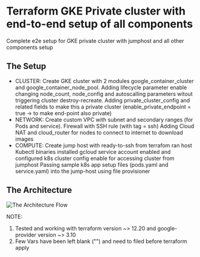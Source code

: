 # Terraform GKE Private cluster with end-to-end setup of all components

Complete e2e setup for GKE private cluster with jumphost and all other components setup

## The Setup

  - CLUSTER: 
      Create GKE cluster with 2 modules google_container_cluster and google_container_node_pool. 
      Adding lifecycle parameter enable changing node_count, node_config and autoscalling parameters witout triggering cluster destroy-recreate. 
      Adding private_cluster_config and related fields to make this a private cluster (enable_private_endpoint = true -> to make end-point also private)
  - NETWORK: 
      Create custom VPC with subnet and secondary ranges (for Pods and service). 
      Firewall with SSH rule (with tag = ssh)
      Adding Cloud NAT and cloud_router for nodes to connect to internet to download images
  - COMPUTE: 
      Create jump host with ready-to-ssh from terrafom ran host
      Kubectl binaries installed
      gcloud service account enabled and configured
      k8s cluster config enable for accessing cluster from jumphost
      Passing sample k8s app setup files (pods.yaml and service.yaml) into the jump-host using file provisioner

## The Architecture

![The Architecture Flow](https://github.com/yogeshvk1209/gke_private_cluster_e2e/blob/master/gke.png)


NOTE: 
1. Tested and working with terraform version ~> 12.20 and google-provider version ~> 3.10
2. Few Vars have been left blank ("") and need to filed before terraform apply
